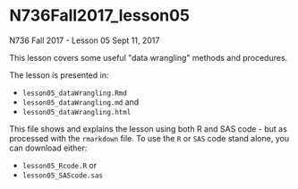 # N736Fall2017_lesson05

N736 Fall 2017 - Lesson 05 Sept 11, 2017

This lesson covers some useful "data wrangling" methods and procedures.

The lesson is presented in:

* `lesson05_dataWrangling.Rmd`
* `lesson05_dataWrangling.md` and
* `lesson05_dataWrangling.html`

This file shows and explains the lesson using both R and SAS code - but as processed with the `rmarkdown` file. To use the `R` or `SAS` code stand alone, you can download either:

* `lesson05_Rcode.R` or
* `lesson05_SAScode.sas`



